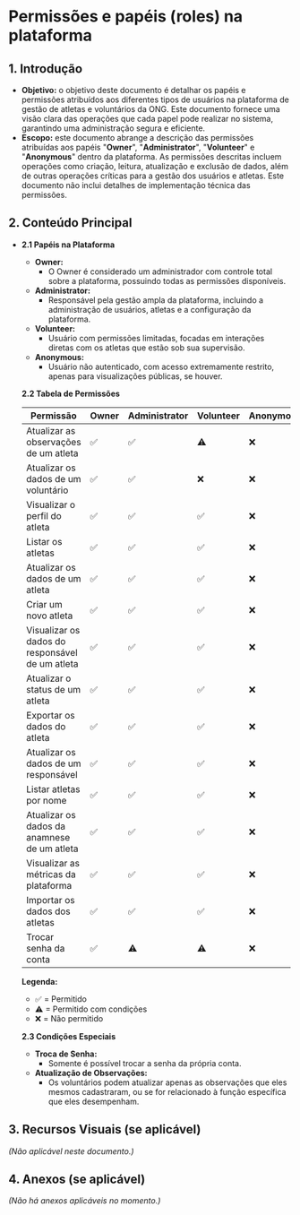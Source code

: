 # Permissões e papéis (roles) na plataforma

## 1\. Introdução

* **Objetivo:** o objetivo deste documento é detalhar os papéis e permissões atribuídos aos diferentes tipos de usuários na plataforma de gestão de atletas e voluntários da ONG. Este documento fornece uma visão clara das operações que cada papel pode realizar no sistema, garantindo uma administração segura e eficiente.
* **Escopo:** este documento abrange a descrição das permissões atribuídas aos papéis "**Owner**", "**Administrator**", "**Volunteer**" e "**Anonymous**" dentro da plataforma. As permissões descritas incluem operações como criação, leitura, atualização e exclusão de dados, além de outras operações críticas para a gestão dos usuários e atletas. Este documento não inclui detalhes de implementação técnica das permissões.

## 2\. Conteúdo Principal

* **2.1 Papéis na Plataforma**
  * **Owner:**
    * O Owner é considerado um administrador com controle total sobre a plataforma, possuindo todas as permissões disponíveis.
  * **Administrator:**
    * Responsável pela gestão ampla da plataforma, incluindo a administração de usuários, atletas e a configuração da plataforma.
  * **Volunteer:**
    * Usuário com permissões limitadas, focadas em interações diretas com os atletas que estão sob sua supervisão.
  * **Anonymous:**
    * Usuário não autenticado, com acesso extremamente restrito, apenas para visualizações públicas, se houver.

  **2.2 Tabela de Permissões**

  | **Permissão** | **Owner** | **Administrator** | **Volunteer** | **Anonymous** |
  | -- | -- | -- | -- | -- |
  | Atualizar as observações de um atleta | ✅ | ✅ | ⚠ | ❌ |
  | Atualizar os dados de um voluntário | ✅ | ✅ | ❌ | ❌ |
  | Visualizar o perfil do atleta | ✅ | ✅ | ✅ | ❌ |
  | Listar os atletas | ✅ | ✅ | ✅ | ❌ |
  | Atualizar os dados de um atleta | ✅ | ✅ | ✅ | ❌ |
  | Criar um novo atleta | ✅ | ✅ | ✅ | ❌ |
  | Visualizar os dados do responsável de um atleta | ✅ | ✅ | ✅ | ❌ |
  | Atualizar o status de um atleta | ✅ | ✅ | ✅ | ❌ |
  | Exportar os dados do atleta | ✅ | ✅ | ✅ | ❌ |
  | Atualizar os dados de um responsável | ✅ | ✅ | ✅ | ❌ |
  | Listar atletas por nome | ✅ | ✅ | ✅ | ❌ |
  | Atualizar os dados da anamnese de um atleta | ✅ | ✅ | ✅ | ❌ |
  | Visualizar as métricas da plataforma | ✅ | ✅ | ✅ | ❌ |
  | Importar os dados dos atletas | ✅ | ✅ | ✅ | ❌ |
  | Trocar senha da conta | ✅ | ⚠ | ⚠ | ❌ |

  **Legenda:**
  * ✅ = Permitido
  * ⚠ = Permitido com condições
  * ❌ = Não permitido

  **2.3 Condições Especiais**
  * **Troca de Senha:**
    * Somente é possível trocar a senha da própria conta.
  * **Atualização de Observações:**
    * Os voluntários podem atualizar apenas as observações que eles mesmos cadastraram, ou se for relacionado à função específica que eles desempenham.

## 3\. Recursos Visuais (se aplicável)

*(Não aplicável neste documento.)*

## 4\. Anexos (se aplicável)

*(Não há anexos aplicáveis no momento.)*